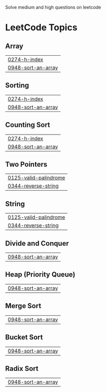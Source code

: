 Solve medium and high questions on leetcode

<!---LeetCode Topics Start-->
# LeetCode Topics
## Array
|  |
| ------- |
| [0274-h-index](https://github.com/Pitika05/Leetcode/tree/master/0274-h-index) |
| [0948-sort-an-array](https://github.com/Pitika05/Leetcode/tree/master/0948-sort-an-array) |
## Sorting
|  |
| ------- |
| [0274-h-index](https://github.com/Pitika05/Leetcode/tree/master/0274-h-index) |
| [0948-sort-an-array](https://github.com/Pitika05/Leetcode/tree/master/0948-sort-an-array) |
## Counting Sort
|  |
| ------- |
| [0274-h-index](https://github.com/Pitika05/Leetcode/tree/master/0274-h-index) |
| [0948-sort-an-array](https://github.com/Pitika05/Leetcode/tree/master/0948-sort-an-array) |
## Two Pointers
|  |
| ------- |
| [0125-valid-palindrome](https://github.com/Pitika05/Leetcode/tree/master/0125-valid-palindrome) |
| [0344-reverse-string](https://github.com/Pitika05/Leetcode/tree/master/0344-reverse-string) |
## String
|  |
| ------- |
| [0125-valid-palindrome](https://github.com/Pitika05/Leetcode/tree/master/0125-valid-palindrome) |
| [0344-reverse-string](https://github.com/Pitika05/Leetcode/tree/master/0344-reverse-string) |
## Divide and Conquer
|  |
| ------- |
| [0948-sort-an-array](https://github.com/Pitika05/Leetcode/tree/master/0948-sort-an-array) |
## Heap (Priority Queue)
|  |
| ------- |
| [0948-sort-an-array](https://github.com/Pitika05/Leetcode/tree/master/0948-sort-an-array) |
## Merge Sort
|  |
| ------- |
| [0948-sort-an-array](https://github.com/Pitika05/Leetcode/tree/master/0948-sort-an-array) |
## Bucket Sort
|  |
| ------- |
| [0948-sort-an-array](https://github.com/Pitika05/Leetcode/tree/master/0948-sort-an-array) |
## Radix Sort
|  |
| ------- |
| [0948-sort-an-array](https://github.com/Pitika05/Leetcode/tree/master/0948-sort-an-array) |
<!---LeetCode Topics End-->